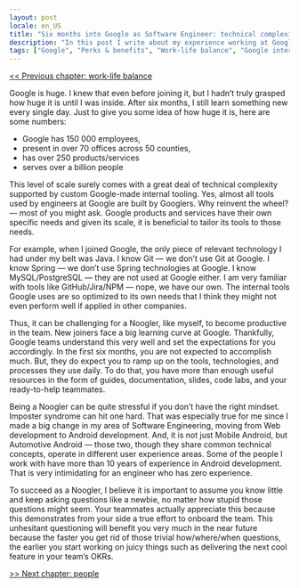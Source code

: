 ```yaml
---
layout: post
locale: en_US
title: "Six months into Google as Software Engineer: technical complexity & tooling"
description: "In this post I write about my experience working at Google for the last six months"
tags: ["Google", "Perks & benefits", "Work-life balance", "Google internal tooling", "Career", "Growth in Tech", "Software Engineering"]
---
```


[<< Previous chapter: work-life balance](/2022/08/21/six-months-into-google-p3-work-life-balance.html)

Google is huge. I knew that even before joining it, but I hadn’t truly grasped how huge it is until I was inside. After six months, I still learn something new every single day. Just to give you some idea of how huge it is, here are some numbers:

* Google has 150 000 employees,
* present in over 70 offices across 50 counties,
* has over 250 products/services
* serves over a billion people

This level of scale surely comes with a great deal of technical complexity supported by custom Google-made internal tooling. Yes, almost all tools used by engineers at Google are built by Googlers. Why reinvent the wheel? — most of you might ask. Google products and services have their own specific needs and given its scale, it is beneficial to tailor its tools to those needs.

For example, when I joined Google, the only piece of relevant technology I had under my belt was Java. I know Git — we don’t use Git at Google. I know Spring — we don’t use Spring technologies at Google. I know MySQL/PostgreSQL — they are not used at Google either. I am very familiar with tools like GitHub/Jira/NPM — nope, we have our own. The internal tools Google uses are so optimized to its own needs that I think they might not even perform well if applied in other companies.

Thus, it can be challenging for a Noogler, like myself, to become productive in the team. New joiners face a big learning curve at Google. Thankfully, Google teams understand this very well and set the expectations for you accordingly. In the first six months, you are not expected to accomplish much. But, they do expect you to ramp up on the tools, technologies, and processes they use daily. To do that, you have more than enough useful resources in the form of guides, documentation, slides, code labs, and your ready-to-help teammates.

Being a Noogler can be quite stressful if you don’t have the right mindset. Imposter syndrome can hit one hard. That was especially true for me since I made a big change in my area of Software Engineering, moving from Web development to Android development. And, it is not just Mobile Android, but Automotive Android — those two, though they share common technical concepts, operate in different user experience areas. Some of the people I work with have more than 10 years of experience in Android development. That is very intimidating for an engineer who has zero experience.

To succeed as a Noogler, I believe it is important to assume you know little and keep asking questions like a newbie, no matter how stupid those questions might seem. Your teammates actually appreciate this because this demonstrates from your side a true effort to onboard the team. This unhesitant questioning will benefit you very much in the near future because the faster you get rid of those trivial how/where/when questions, the earlier you start working on juicy things such as delivering the next cool feature in your team’s OKRs.

[>> Next chapter: people](/2022/08/21/six-months-into-google-p5-people.html)